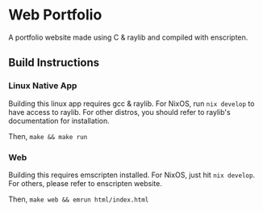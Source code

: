 # Web Portfolio
A portfolio website made using C & raylib and compiled with enscripten.

## Build Instructions

### Linux Native App

Building this linux app requires gcc & raylib. For NixOS, run `nix develop` to have access to raylib. For other distros, you should refer to raylib's documentation for installation.

Then, `make && make run`

### Web

Building this requires emscripten installed. For NixOS, just hit `nix develop`. For others, please refer to enscripten website.

Then, `make web && emrun html/index.html`
